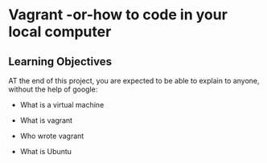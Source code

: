 # Vagrant -or-how to code in your local computer

## Learning Objectives
AT the end of this project, you are expected to be able to explain to anyone, without the help of google:

* What is a virtual machine

* What is vagrant

* Who wrote vagrant

* What is Ubuntu
